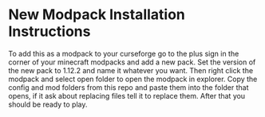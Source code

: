 # New Modpack Installation Instructions
To add this as a modpack to your curseforge go to the plus sign in the corner of your minecraft modpacks and add a new pack.
Set the version of the new pack to 1.12.2 and name it whatever you want.
Then right click the modpack and select open folder to open the modpack in explorer. 
Copy the config and mod folders from this repo and paste them into the folder that opens, if it ask about replacing files tell it to replace them.
After that you should be ready to play.
